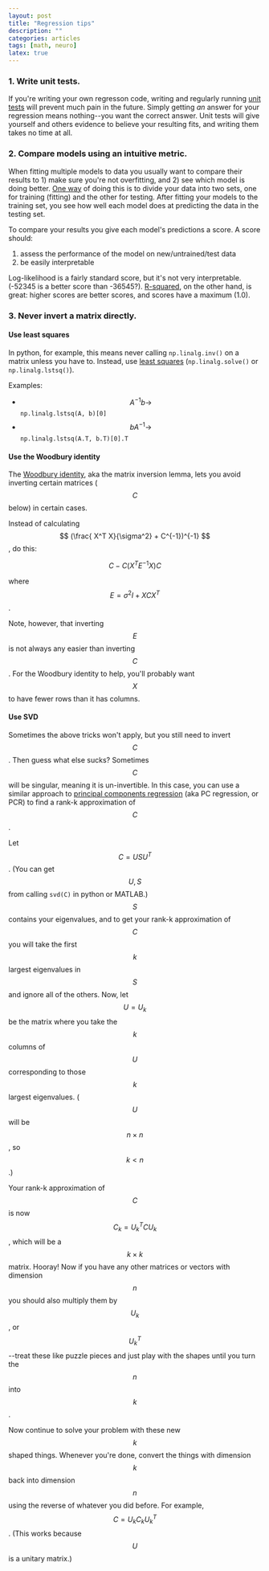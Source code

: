```yaml
---
layout: post
title: "Regression tips"
description: ""
categories: articles
tags: [math, neuro]
latex: true
---
```


### 1. Write unit tests.

If you're writing your own regresson code, writing and regularly running [unit tests](http://en.wikipedia.org/wiki/Unit_testing) will prevent much pain in the future. Simply getting _an_ answer for your regression means nothing--you want the correct answer. Unit tests will give yourself and others evidence to believe your resulting fits, and writing them takes no time at all.

### 2. Compare models using an intuitive metric.

When fitting multiple models to data you usually want to compare their results to 1) make sure you're not overfitting, and 2) see which model is doing better. [One way](http://en.wikipedia.org/wiki/Cross-validation_(statistics)) of doing this is to divide your data into two sets, one for training (fitting) and the other for testing. After fitting your models to the training set, you see how well each model does at predicting the data in the testing set.

To compare your results you give each model's predictions a score. A score should:

1. assess the performance of the model on new/untrained/test data
2. be easily interpretable

Log-likelihood is a fairly standard score, but it's not very interpretable. (-52345 is a better score than -36545?). [R-squared](http://en.wikipedia.org/wiki/Coefficient_of_determination), on the other hand, is great: higher scores are better scores, and scores have a maximum (1.0).

### 3. Never invert a matrix directly.

#### Use least squares

In python, for example, this means never calling `np.linalg.inv()` on a matrix unless you have to. Instead, use [least squares](http://docs.scipy.org/doc/numpy/reference/generated/numpy.linalg.lstsq.html#numpy.linalg.lstsq) (`np.linalg.solve()` or `np.linalg.lstsq()`).

Examples:

* $$ A^{-1} b \rightarrow $$ `np.linalg.lstsq(A, b)[0]`
* $$ b A^{-1} \rightarrow $$ `np.linalg.lstsq(A.T, b.T)[0].T`

#### Use the Woodbury identity

The [Woodbury identity](http://en.wikipedia.org/wiki/Woodbury_matrix_identity), aka the matrix inversion lemma, lets you avoid inverting certain matrices ($$C$$ below) in certain cases.

Instead of calculating $$ (\frac{ X^T X}{\sigma^2} + C^{-1})^{-1} $$, do this:

$$ C - C(X^T E^{-1} X)C $$

where $$ E = \sigma^2 I + X C X^T $$.

Note, however, that inverting $$E$$ is not always any easier than inverting $$C$$. For the Woodbury identity to help, you'll probably want $$X$$ to have fewer rows than it has columns.

#### Use SVD

Sometimes the above tricks won't apply, but you still need to invert $$C$$. Then guess what else sucks? Sometimes $$C$$ will be singular, meaning it is un-invertible. In this case, you can use a similar approach to [principal components regression](http://en.wikipedia.org/wiki/Principal_component_regression) (aka PC regression, or PCR) to find a rank-k approximation of $$C$$.

Let $$ C = U S U^T $$. (You can get $$U, S$$ from calling `svd(C)` in python or MATLAB.) $$S$$ contains your eigenvalues, and to get your rank-k approximation of $$ C $$ you will take the first $$k$$ largest eigenvalues in $$S$$ and ignore all of the others. Now, let $$U = U_k$$ be the matrix where you take the $$k$$ columns of $$U$$ corresponding to those $$k$$ largest eigenvalues. ($$U$$ will be $$n \times n$$, so $$ k < n $$.)

Your rank-k approximation of $$C$$ is now $$C_k = U_k^T C U_k$$, which will be a $$k \times k$$ matrix. Hooray! Now if you have any other matrices or vectors with dimension $$n$$ you should also multiply them by $$U_k$$, or $$U_k^T$$--treat these like puzzle pieces and just play with the shapes until you turn the $$n$$ into $$k$$.

Now continue to solve your problem with these new $$k$$ shaped things. Whenever you're done, convert the things with dimension $$k$$ back into dimension $$n$$ using the reverse of whatever you did before. For example, $$C = U_k C_k U_k^T$$. (This works because $$U$$ is a unitary matrix.)
